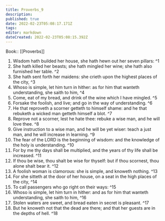 ```yaml
---
title: Proverbs_9
description: 
published: true
date: 2022-02-23T05:08:17.171Z
tags: 
editor: markdown
dateCreated: 2022-02-23T05:08:15.392Z
---
```


 Book:: [[Proverbs]]
 1. Wisdom hath builded her house, she hath hewn out her seven pillars: ^1
 2. She hath killed her beasts; she hath mingled her wine; she hath also furnished her table. ^2
 3. She hath sent forth her maidens: she crieth upon the highest places of the city, ^3
 4. Whoso is simple, let him turn in hither: as for him that wanteth understanding, she saith to him, ^4
 5. Come, eat of my bread, and drink of the wine which I have mingled. ^5
 6. Forsake the foolish, and live; and go in the way of understanding. ^6
 7. He that reproveth a scorner getteth to himself shame: and he that rebuketh a wicked man getteth himself a blot. ^7
 8. Reprove not a scorner, lest he hate thee: rebuke a wise man, and he will love thee. ^8
 9. Give instruction to a wise man, and he will be yet wiser: teach a just man, and he will increase in learning. ^9
 10. The fear of the LORD is the beginning of wisdom: and the knowledge of the holy is understanding. ^10
 11. For by me thy days shall be multiplied, and the years of thy life shall be increased. ^11
 12. If thou be wise, thou shalt be wise for thyself: but if thou scornest, thou alone shalt bear it. ^12
 13. A foolish woman is clamorous: she is simple, and knoweth nothing. ^13
 14. For she sitteth at the door of her house, on a seat in the high places of the city, ^14
 15. To call passengers who go right on their ways: ^15
 16. Whoso is simple, let him turn in hither: and as for him that wanteth understanding, she saith to him, ^16
 17. Stolen waters are sweet, and bread eaten in secret is pleasant. ^17
 18. But he knoweth not that the dead are there; and that her guests are in the depths of hell. ^18

